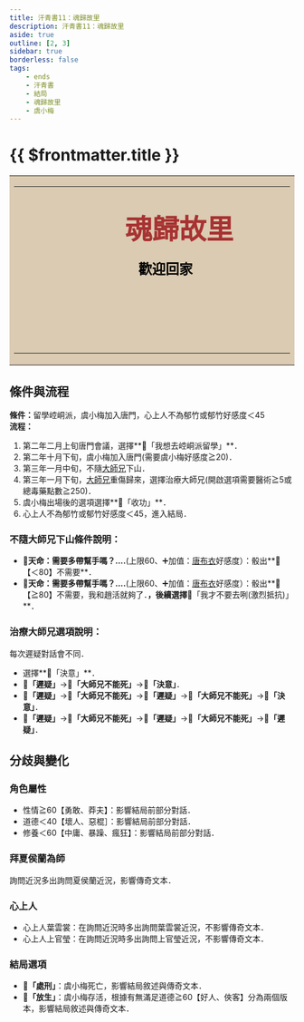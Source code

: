 ```yaml
---
title: 汗青書11：魂歸故里
description: 汗青書11：魂歸故里
aside: true
outline: [2, 3]
sidebar: true
borderless: false
tags:
    - ends
    - 汗青書
    - 結局
    - 魂歸故里
    - 虞小梅
---
```


# {{ $frontmatter.title }}

<table style="text-align:center;">
    <tr>
        <td WIDTH=565 BGCOLOR="#dacbb2">
            <hr><br>
            <font size="7" color="#a83232"><strong>&emsp;&emsp;魂歸故里</strong></font>
            <br>
            <br>
            <font size="5" color="000000">
            <strong>
            &emsp;&emsp;歡迎回家<br>
            &emsp;&emsp;<br>
            &emsp;&emsp;<br>
            &emsp;&emsp;<br>
            <br>
            </strong>
            </font>
            <hr>
        </td>
    </tr>
</table>

## 條件與流程

<b>條件：</b>留學崆峒派，<Girl3Icon>虞小梅</Girl3Icon>加入唐門，心上人不為<Girl6Icon>郁竹</Girl6Icon>或<Girl6Icon>郁竹</Girl6Icon>好感度＜45<br>
<b>流程：</b><br>
1. 第二年二月上旬唐門會議，選擇**📜「我想去崆峒派留學」**．
2. 第二年十月下旬，<Girl3Icon>虞小梅</Girl3Icon>加入唐門(需要<Girl3Icon>虞小梅</Girl3Icon>好感度≧20)．
4. 第三年一月中旬，不隨[大師兄](/people/characters/brother1)下山．
5. 第三年一月下旬，[大師兄](/people/characters/brother1)重傷歸來，選擇治療大師兄(開啟選項需要醫術≧5或總毒藥點數≧250)．
6. <Girl3Icon>虞小梅</Girl3Icon>出場後的選項選擇**📖「收功」**．
7. 心上人不為<Girl6Icon>郁竹</Girl6Icon>或<Girl6Icon :size="`small`">郁竹</Girl6Icon>好感度＜45，進入結局．

### 不隨大師兄下山條件說明：
+ **🎲天命：需要多帶幫手嗎？....**(上限60、➕加值：[唐布衣](/people/characters/brother1)好感度）：骰出**🧾【＜80】不需要**．
+ **🎲天命：需要多帶幫手嗎？....**(上限60、➕加值：[唐布衣](/people/characters/brother1)好感度）：骰出**🧾【≧80】不需要，我和趙活就夠了．**，後續選擇**📖「我才不要去咧(激烈抵抗)」**．

### 治療大師兄選項說明：
每次遲疑對話會不同．
+ 選擇**📖「決意」**．
+ **📖「遲疑」**→**📖「大師兄不能死」**→**📖「決意」**．
+ **📖「遲疑」**→**📖「大師兄不能死」**→**📖「遲疑」**→**📖「大師兄不能死」**→**📖「決意」**．
+ **📖「遲疑」**→**📖「大師兄不能死」**→**📖「遲疑」**→**📖「大師兄不能死」**→**📖「遲疑」**．

## 分歧與變化

### 角色屬性
+ 性情≧60【勇敢、莽夫】：影響結局前部分對話．
+ 道德＜40【壞人、惡棍］：影響結局前部分對話．
+ 修養＜60【中庸、暴躁、瘋狂】：影響結局前部分對話．

### 拜夏侯蘭為師
詢問近況多出詢問<Girl5Icon>夏侯蘭</Girl5Icon>近況，影響傳奇文本．

### 心上人
+ 心上人<Girl2Icon>葉雲裳</Girl2Icon>：在詢問近況時多出詢問<Girl2Icon>葉雲裳</Girl2Icon>近況，不影響傳奇文本．
+ 心上人<Girl4Icon>上官瑩</Girl4Icon>：在詢問近況時多出詢問<Girl4Icon>上官瑩</Girl4Icon>近況，不影響傳奇文本．

### 結局選項
+ **📖「處刑」**：<Girl3Icon>虞小梅</Girl3Icon>死亡，影響結局敘述與傳奇文本．
+ **📖「放生」**：<Girl3Icon>虞小梅</Girl3Icon>存活，根據有無滿足道德≧60【好人、俠客】分為兩個版本，影響結局敘述與傳奇文本．
